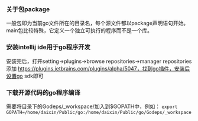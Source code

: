 ### 关于包package
一般包即为当前go文件所在的目录名，每个源文件都以package声明语句开始。main包比较特殊，它定义一个独立可执行的程序而不是一个库。

### 安装intellij ide用于go程序开发
安装完后，打开setting->plugins->browse repositories->manager repositories添加
https://plugins.jetbrains.com/plugins/alpha/5047，找到go插件，安装后设置go sdk即可

### 下载开源代码的go程序编译
需要将目录下的Godeps/_workspace/加入到$GOPATH中，例如：
`export GOPATH=/home/daixin/Public/go:/home/daixin/Public/go/Godeps/_workspace`
